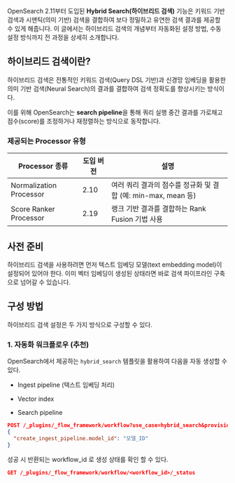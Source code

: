 OpenSearch 2.11부터 도입된 **Hybrid Search(하이브리드 검색)** 기능은 키워드 기반 검색과 시맨틱(의미 기반) 검색을 결합하여 보다 정밀하고 유연한 검색 결과를 제공할 수 있게 해줍니다. 이 글에서는 하이브리드 검색의 개념부터 자동화된 설정 방법, 수동 설정 방식까지 전 과정을 상세히 소개합니다.

## 하이브리드 검색이란?

하이브리드 검색은 전통적인 키워드 검색(Query DSL 기반)과 신경망 임베딩을 활용한 의미 기반 검색(Neural Search)의 결과를 결합하여 검색 정확도를 향상시키는 방식이다.

이를 위해 OpenSearch는 **search pipeline**을 통해 쿼리 실행 중간 결과를 가로채고 점수(score)를 조정하거나 재정렬하는 방식으로 동작합니다.

### 제공되는 Processor 유형

| Processor 종류            | 도입 버전 | 설명                                          |
| ----------------------- | ----- | ------------------------------------------- |
| Normalization Processor | 2.10  | 여러 쿼리 결과의 점수를 정규화 및 결합 (예: min-max, mean 등) |
| Score Ranker Processor  | 2.19  | 랭크 기반 결과를 결합하는 Rank Fusion 기법 사용            |

## 사전 준비

하이브리드 검색을 사용하려면 먼저 텍스트 임베딩 모델(text embedding model)이 설정되어 있어야 한다.
이미 벡터 임베딩이 생성된 상태라면 바로 검색 파이프라인 구축으로 넘어갈 수 있습니다.


## 구성 방법

하이브리드 검색 설정은 두 가지 방식으로 구성할 수 있다.

### 1. 자동화 워크플로우 (추천)

OpenSearch에서 제공하는 `hybrid_search` 템플릿을 활용하여 다음을 자동 생성할 수 있다.

- Ingest pipeline (텍스트 임베딩 처리)
    
- Vector index
    
- Search pipeline

~~~json
POST /_plugins/_flow_framework/workflow?use_case=hybrid_search&provision=true
{
  "create_ingest_pipeline.model_id": "모델_ID"
}
~~~

성공 시 반환되는 workflow_id 로 생성 상태를 확인 할 수 있다.

~~~json
GET /_plugins/_flow_framework/workflow/<workflow_id>/_status
~~~


